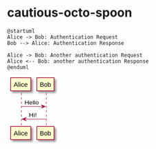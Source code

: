 # cautious-octo-spoon

```plantuml
@startuml
Alice -> Bob: Authentication Request
Bob --> Alice: Authentication Response

Alice -> Bob: Another authentication Request
Alice <-- Bob: another authentication Response
@enduml
```

<?xml version="1.0" encoding="UTF-8" standalone="no"?><svg xmlns="http://www.w3.org/2000/svg" xmlns:xlink="http://www.w3.org/1999/xlink" contentScriptType="application/ecmascript" contentStyleType="text/css" height="157px" preserveAspectRatio="none" style="width:120px;height:157px;" version="1.1" viewBox="0 0 120 157" width="120px" zoomAndPan="magnify"><defs><filter height="300%" id="f1hbxqy1skkzh4" width="300%" x="-1" y="-1"><feGaussianBlur result="blurOut" stdDeviation="2.0"/><feColorMatrix in="blurOut" result="blurOut2" type="matrix" values="0 0 0 0 0 0 0 0 0 0 0 0 0 0 0 0 0 0 .4 0"/><feOffset dx="4.0" dy="4.0" in="blurOut2" result="blurOut3"/><feBlend in="SourceGraphic" in2="blurOut3" mode="normal"/></filter></defs><g><line style="stroke: #A80036; stroke-width: 1.0; stroke-dasharray: 5.0,5.0;" x1="33" x2="33" y1="38.4883" y2="117.1094"/><line style="stroke: #A80036; stroke-width: 1.0; stroke-dasharray: 5.0,5.0;" x1="91" x2="91" y1="38.4883" y2="117.1094"/><rect fill="#FEFECE" filter="url(#f1hbxqy1skkzh4)" height="30.4883" style="stroke: #A80036; stroke-width: 1.5;" width="47" x="8" y="3"/><text fill="#000000" font-family="sans-serif" font-size="14" lengthAdjust="spacingAndGlyphs" textLength="33" x="15" y="23.5352">Alice</text><rect fill="#FEFECE" filter="url(#f1hbxqy1skkzh4)" height="30.4883" style="stroke: #A80036; stroke-width: 1.5;" width="47" x="8" y="116.1094"/><text fill="#000000" font-family="sans-serif" font-size="14" lengthAdjust="spacingAndGlyphs" textLength="33" x="15" y="136.6445">Alice</text><rect fill="#FEFECE" filter="url(#f1hbxqy1skkzh4)" height="30.4883" style="stroke: #A80036; stroke-width: 1.5;" width="40" x="69" y="3"/><text fill="#000000" font-family="sans-serif" font-size="14" lengthAdjust="spacingAndGlyphs" textLength="26" x="76" y="23.5352">Bob</text><rect fill="#FEFECE" filter="url(#f1hbxqy1skkzh4)" height="30.4883" style="stroke: #A80036; stroke-width: 1.5;" width="40" x="69" y="116.1094"/><text fill="#000000" font-family="sans-serif" font-size="14" lengthAdjust="spacingAndGlyphs" textLength="26" x="76" y="136.6445">Bob</text><polygon fill="#A80036" points="79,65.7988,89,69.7988,79,73.7988,83,69.7988" style="stroke: #A80036; stroke-width: 1.0;"/><line style="stroke: #A80036; stroke-width: 1.0;" x1="33.5" x2="85" y1="69.7988" y2="69.7988"/><text fill="#000000" font-family="sans-serif" font-size="13" lengthAdjust="spacingAndGlyphs" textLength="33" x="40.5" y="65.0566">Hello</text><polygon fill="#A80036" points="44.5,95.1094,34.5,99.1094,44.5,103.1094,40.5,99.1094" style="stroke: #A80036; stroke-width: 1.0;"/><line style="stroke: #A80036; stroke-width: 1.0;" x1="38.5" x2="90" y1="99.1094" y2="99.1094"/><text fill="#000000" font-family="sans-serif" font-size="13" lengthAdjust="spacingAndGlyphs" textLength="18" x="50.5" y="94.3672">Hi!</text><!--
@startuml firstDiagram

Alice -> Bob: Hello
Bob -> Alice: Hi!
			
@enduml

PlantUML version 1.2019.06(Fri May 24 20:10:25 EEST 2019)
(GPL source distribution)
Java Runtime: OpenJDK Runtime Environment
JVM: OpenJDK 64-Bit Server VM
Java Version: 1.8.0_152-release-1343-b01
Operating System: Mac OS X
OS Version: 10.14.5
Default Encoding: UTF-8
Language: en
Country: IL
--></g></svg>
